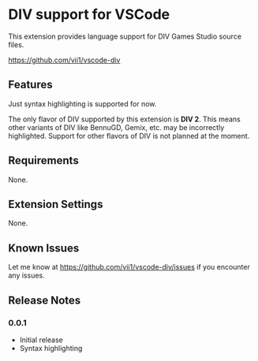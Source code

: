 # DIV support for VSCode

This extension provides language support for DIV Games Studio source files.

https://github.com/vii1/vscode-div

## Features

Just syntax highlighting is supported for now.

The only flavor of DIV supported by this extension is **DIV 2**. This means other variants of DIV like BennuGD, Gemix, etc. may be incorrectly highlighted. Support for other flavors of DIV is not planned at the moment.

## Requirements

None.

## Extension Settings

None.

## Known Issues

Let me know at https://github.com/vii1/vscode-div/issues if you encounter any issues.

## Release Notes

### 0.0.1

- Initial release
- Syntax highlighting
